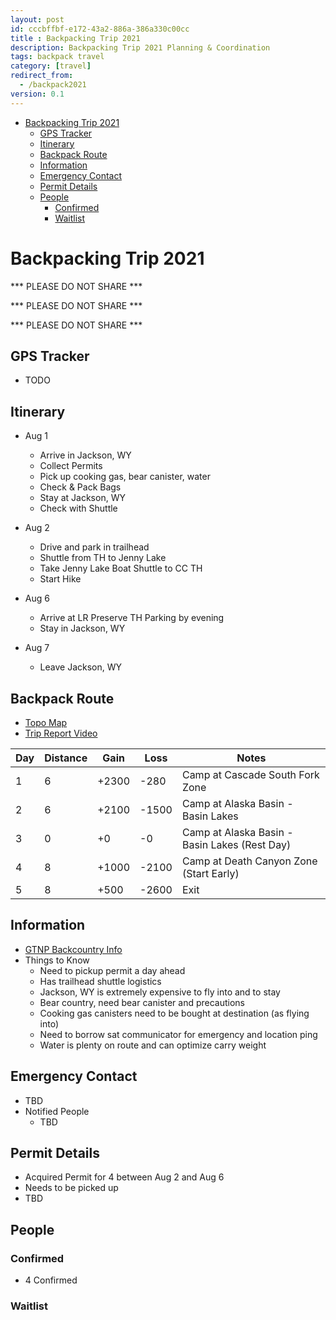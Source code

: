 ```yaml
---
layout: post
id: cccbffbf-e172-43a2-886a-386a330c00cc
title : Backpacking Trip 2021 
description: Backpacking Trip 2021 Planning & Coordination 
tags: backpack travel 
category: [travel]
redirect_from:
  - /backpack2021
version: 0.1
---
```


- [Backpacking Trip 2021](#backpacking-trip-2021)
  - [GPS Tracker](#gps-tracker)
  - [Itinerary](#itinerary)
  - [Backpack Route](#backpack-route)
  - [Information](#information)
  - [Emergency Contact](#emergency-contact)
  - [Permit Details](#permit-details)
  - [People](#people)
    - [Confirmed](#confirmed)
    - [Waitlist](#waitlist)

# Backpacking Trip 2021

*** PLEASE DO NOT SHARE ***

*** PLEASE DO NOT SHARE ***

*** PLEASE DO NOT SHARE ***

## GPS Tracker

* TODO

## Itinerary 

- Aug 1 
  - Arrive in Jackson, WY
  - Collect Permits
  - Pick up cooking gas, bear canister, water
  - Check & Pack Bags
  - Stay at Jackson, WY
  - Check with Shuttle
  
- Aug 2
  - Drive and park in trailhead
  - Shuttle from TH to Jenny Lake
  - Take Jenny Lake Boat Shuttle to CC TH 
  - Start Hike

- Aug 6
  - Arrive at LR Preserve TH Parking by evening
  - Stay in Jackson, WY

- Aug 7
  - Leave Jackson, WY

## Backpack Route

- [Topo Map](https://caltopo.com/m/NP1F)
- [Trip Report Video](https://www.youtube.com/watch?v=BGDntCrl6ak)

 | Day | Distance | Gain  | Loss  | Notes                                         |
 | --- | -------- | ----- | ----- | --------------------------------------------- |
 | 1   | 6        | +2300 | -280  | Camp at Cascade South Fork Zone               |
 | 2   | 6        | +2100 | -1500 | Camp at Alaska Basin - Basin Lakes            |
 | 3   | 0        | +0    | -0    | Camp at Alaska Basin - Basin Lakes (Rest Day) |
 | 4   | 8        | +1000 | -2100 | Camp at Death Canyon Zone (Start Early)       |
 | 5   | 8        | +500  | -2600 | Exit                                              |

## Information
- [GTNP Backcountry Info](https://www.nps.gov/grte/planyourvisit/upload/grte_backcountry.pdf)
- Things to Know
  - Need to pickup permit a day ahead
  - Has trailhead shuttle logistics
  - Jackson, WY is extremely expensive to fly into and to stay
  - Bear country, need bear canister and precautions
  - Cooking gas canisters need to be bought at destination (as flying into)
  - Need to borrow sat communicator for emergency and location ping
  - Water is plenty on route and can optimize carry weight

## Emergency Contact
- TBD
- Notified People
  - TBD

## Permit Details
- Acquired Permit for 4 between Aug 2 and Aug 6
- Needs to be picked up
- TBD

## People

### Confirmed
- 4 Confirmed

### Waitlist



